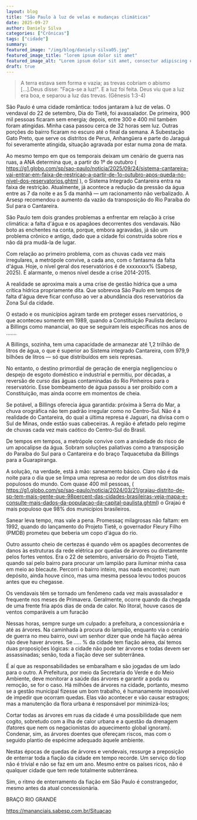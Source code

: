 ```yaml
---
layout: blog
title: "São Paulo à luz de velas e mudanças climáticas"
date: 2025-09-27
author: Daniely Silva
categories: ["Crônicas"]
tags: ["cidade"]
summary:
featured_image: "/img/blog/daniely-silva05.jpg"
featured_image_title: "lorem ipsum dolor sit amet"
featured_image_alt: "Lorem ipsum dolor sit amet, consectur adipiscing elit."
draft: true
---
```


> A terra estava sem forma e vazia; as trevas cobriam o abismo [...].Deus disse: "Faça-se a luz!". E a luz foi feita. Deus viu que a luz era boa, e separou a luz das trevas. (Gênesis 1:3-4)

São Paulo é uma cidade romãntica: todos jantaram à luz de velas. O vendaval do 22 de setembro, Dia do Tietê, foi avassalador. De primeira, 900 mil pessoas ficaram sem energia; depois, entre 300 e 400 mil também foram atingidas. Minha casa passou cerca de 32 horas sem luz. Outras porções do bairro ficaram no escuro até o final da semana. A Subestação Gato Preto, que serve os distritos de Perus, Anhangüera e parte do Jaraguá foi severamente atingida, situação agravada por estar numa zona de mata.

Ao mesmo tempo em que os temporais deixam um cenário de guerra nas ruas, a ANA determina que, a partir do 1º de outubro ( https://g1.globo.com/sp/sao-paulo/noticia/2025/09/24/sistema-cantareira-vai-entrar-em-faixa-de-restricao-a-partir-de-1o-outubro-apos-queda-no-nivel-dos-reservatorios.ghtml  ), o Sistema Integrado Cantareira entra na faixa de restrição. Atualmente, já acontece a redução da pressão da água entre as 7 da noite e as 5 da manhã — um racionamento não verbalizado. A Arsesp recomendou o aumento da vazão da transposição do Rio Paraíba do Sul para o Cantareira. 

São Paulo tem dois grandes problemas a enfrentar em relação à crise climática: a falta d'água e os apagãoes decorrentes dos vendavais. Não boto as enchentes na conta, porque, embora agravadas, já são um problema crônico e antigo, dado que a cidade foi construída sobre rios e não dá pra mudá-la de lugar.

Com relação ao primeiro problema, com as chuvas cada vez mais irregulares, a metrópole convive, a cada ano, com o fantasma da falta d'água. Hoje, o nível geral dos reservatórios é de xxxxxxxx% (Sabesp, 2025). É alarmante, o menos nível desde a crise 2014-2015.

A realidade se aproxima mais a uma crise de gestão hídrica que a uma crítica hídrica propriamente dita. Que sobrevoa São Paulo em tempos de falta d'água deve ficar confuso ao ver a abundância dos reservatórios da Zona Sul da cidade.

O estado e os municípios agiram tarde em proteger esses rservatórios, o que aconteceu somente em 1989, quando a Constituição Paulista declarou a Billings como manancial, ao que se seguiram leis específicas nos anos de .......

A Billings, sozinha, tem uma capacidade de armanezar até 1,2 trilhão de litros de água, o que é superior ao Sistema integrado Cantareira, com 979,9 bilhões de litros — só que distribuídos em seis represas.

No entanto, o destino primordial de geração de energia negligenciou o despejo de esgoto doméstico e industrial e permitiu, por décadas, a reversão de curso das águas contaminadas do Rio Pinheiros para o reservatório. Esse bombeamento de água passou a ser proibido com a Constituição, mas ainda ocorre em momentos de cheia.

Se potável, a Billings oferecia água garantida: próxima à Serra do Mar, a chuva orográfica não tem padrão irregular como no Centro-Sul. Não é a realidade do Cantareira, do qual a última represa é Jaguari, na divisa com o Sul de Minas, onde estão suas cabeceiras. A região é afetado pelo regime de chuvas cada vez mais caótico do Centro-Sul do Brasil.

De tempos em tempos, a metrópole convive com a ansiedade do risco de um apocalipse da água. Sobram soluções paliativas como a transposição do Paraíba do Sul para o Cantareira e do braço Taquacetuba  da Billings para a Guarapiranga.

A solução, na verdade, está à mão: saneamento básico. Claro não é da noite para o dia que se limpa uma represa ao redor de um dos distritos mais populosos do mundo. Com quase 400 mil pessoas, ( https://g1.globo.com/sp/sao-paulo/noticia/2024/03/21/grajau-distrito-de-sp-tem-mais-gente-que-98percent-das-cidades-brasileiras-veja-mapa-e-consulte-mais-dados-da-populacao-da-capital-paulista.ghtml) o Grajaú é mais populoso que 98% dos municípios brasileiros.

Sanear leva tempo, mas vale a pena. Promessaç milagrosas não faltam: em 1992, quando do lançamento do Projeto Tietê, o governador Fleury Filho (PMDB) prometeu que beberia um copo d'água do rio. 

Outro assunto cheio de certezas é quando vêm os apagões decorrentes de danos às estruturas da rede elétrica por quedas de árvores ou diretamente pelos fortes ventos. Era o 22 de setembro, aniversário do Projeto Tietê, quando saí pelo bairro para procurar um lampião para iluminar minha casa em meio ao blecaute. Percorri o bairro inteiro, mas nada encontrei; num depósito, ainda houve cinco, mas uma mesma pessoa levou todos poucos antes que eu chegasse.

Os vendavais têm se tornado um fenômeno cada vez mais avassalador e frequente nos meses de Primavera. Geralmente, ocorre quando da chegada de uma frente fria após dias de onda de calor. No litoral, houve casos de ventos comparáveis a um furacão

Nessas horas, sempre surge um culpado: a prefeitura, a concessionária e até as árvores. Na caminhada à procura do lampião, enquanto via o cenário de guerra no meu bairro, ouvi um senhor dizer que onde há fiação aérea não deve haver árvores. Se ..... % da cidade tem fiação aérea, daí temos duas proposições lógicas: a cidade não pode ter árvores e todas devem ser assassinadas; senão, toda a fiação deve ser subterrânea.

É aí que as responsabilidades se embaralham e são jogadas de um lado para o outro. A Prefeitura, por meio da Secretaria do Verde e do Meio Ambiente, deve monitorar a saúde das árvores e garantir a poda ou remoção, se for o caso. Há milhões de árvores na cidade, portanto, mesmo se a gestão municipal fizesse um bom trabalho, é humanamente impossível de impedir que ocorram quedas. Elas vão acontecer e vão causar estragos; mas a manutenção da flora urbana é responsável por minimizá-los;

Cortar todas as árvores em ruas da cidade é uma possibilidade que nem cogito, sobretudo com a ilha de calor urbana e a questão da drenagem (fatores que nem os negacionistas do aquecimento global ignoram). Condenar, sim, as árvores doentes que ofereçam riscos, mas com o seguido plantio de espécime adequado àquele ambiente.

Nestas épocas de quedas de árvores e vendevais, ressurge a preposição de enterrar toda a fiação da cidade em tempo recorde. Um serviço do tiop não é trivial e não se faz em um ano. Mesmo entre os países ricos, não é qualquer cidade que tem rede totalmente subterrânea.

Sim, o ritmo de enterramento da fiação em São Paulo é constrangedor, mesmo antes da atual concessionária.



BRAÇO RIO GRANDE

https://mananciais.sabesp.com.br/Situacao

